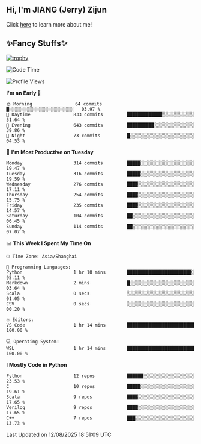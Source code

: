 ## Hi, I'm JIANG (Jerry) Zijun

Click [here](https://jzjerry.github.io/about/) to learn more about me!

## ✨Fancy Stuffs✨
[![trophy](https://github-profile-trophy.vercel.app/?username=jzjerry&theme=onedark)](https://github.com/ryo-ma/github-profile-trophy)
<!--START_SECTION:waka-->
![Code Time](http://img.shields.io/badge/Code%20Time-1%2C467%20hrs%2042%20mins-blue)

![Profile Views](http://img.shields.io/badge/Profile%20Views-2-blue)

**I'm an Early 🐤** 

```text
🌞 Morning                64 commits          █░░░░░░░░░░░░░░░░░░░░░░░░   03.97 % 
🌆 Daytime                833 commits         █████████████░░░░░░░░░░░░   51.64 % 
🌃 Evening                643 commits         ██████████░░░░░░░░░░░░░░░   39.86 % 
🌙 Night                  73 commits          █░░░░░░░░░░░░░░░░░░░░░░░░   04.53 % 
```
📅 **I'm Most Productive on Tuesday** 

```text
Monday                   314 commits         █████░░░░░░░░░░░░░░░░░░░░   19.47 % 
Tuesday                  316 commits         █████░░░░░░░░░░░░░░░░░░░░   19.59 % 
Wednesday                276 commits         ████░░░░░░░░░░░░░░░░░░░░░   17.11 % 
Thursday                 254 commits         ████░░░░░░░░░░░░░░░░░░░░░   15.75 % 
Friday                   235 commits         ████░░░░░░░░░░░░░░░░░░░░░   14.57 % 
Saturday                 104 commits         ██░░░░░░░░░░░░░░░░░░░░░░░   06.45 % 
Sunday                   114 commits         ██░░░░░░░░░░░░░░░░░░░░░░░   07.07 % 
```


📊 **This Week I Spent My Time On** 

```text
🕑︎ Time Zone: Asia/Shanghai

💬 Programming Languages: 
Python                   1 hr 10 mins        ████████████████████████░   95.11 % 
Markdown                 2 mins              █░░░░░░░░░░░░░░░░░░░░░░░░   03.64 % 
Scala                    0 secs              ░░░░░░░░░░░░░░░░░░░░░░░░░   01.05 % 
CSV                      0 secs              ░░░░░░░░░░░░░░░░░░░░░░░░░   00.20 % 

🔥 Editors: 
VS Code                  1 hr 14 mins        █████████████████████████   100.00 % 

💻 Operating System: 
WSL                      1 hr 14 mins        █████████████████████████   100.00 % 
```

**I Mostly Code in Python** 

```text
Python                   12 repos            ██████░░░░░░░░░░░░░░░░░░░   23.53 % 
C                        10 repos            █████░░░░░░░░░░░░░░░░░░░░   19.61 % 
Scala                    9 repos             ████░░░░░░░░░░░░░░░░░░░░░   17.65 % 
Verilog                  9 repos             ████░░░░░░░░░░░░░░░░░░░░░   17.65 % 
C++                      7 repos             ███░░░░░░░░░░░░░░░░░░░░░░   13.73 % 
```




 Last Updated on 12/08/2025 18:51:09 UTC
<!--END_SECTION:waka-->
